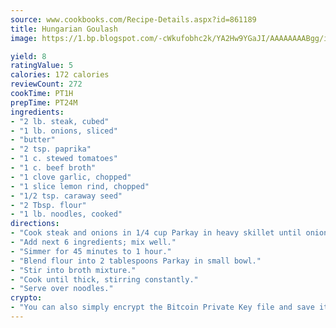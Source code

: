 ```yaml
---
source: www.cookbooks.com/Recipe-Details.aspx?id=861189
title: Hungarian Goulash
image: https://1.bp.blogspot.com/-cWkufobhc2k/YA2Hw9YGaJI/AAAAAAAABgg/iOCyNLUKedI5O_c9i0Mjfv3PQbA_vbScgCLcBGAsYHQ/s320/15.png

yield: 8
ratingValue: 5
calories: 172 calories
reviewCount: 272
cookTime: PT1H
prepTime: PT24M
ingredients:
- "2 lb. steak, cubed"
- "1 lb. onions, sliced"
- "butter"
- "2 tsp. paprika"
- "1 c. stewed tomatoes"
- "1 c. beef broth"
- "1 clove garlic, chopped"
- "1 slice lemon rind, chopped"
- "1/2 tsp. caraway seed"
- "2 Tbsp. flour"
- "1 lb. noodles, cooked"
directions:
- "Cook steak and onions in 1/4 cup Parkay in heavy skillet until onions are transparent."
- "Add next 6 ingredients; mix well."
- "Simmer for 45 minutes to 1 hour."
- "Blend flour into 2 tablespoons Parkay in small bowl."
- "Stir into broth mixture."
- "Cook until thick, stirring constantly."
- "Serve over noodles."
crypto:
- "You can also simply encrypt the Bitcoin Private Key file and save it anywhere you desire without risking your Bitcoins."
---
```

